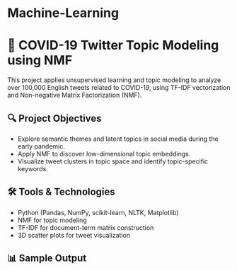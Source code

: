 # Machine-Learning
# 🧠 COVID-19 Twitter Topic Modeling using NMF

This project applies unsupervised learning and topic modeling to analyze over 100,000 English tweets related to COVID-19, using TF-IDF vectorization and Non-negative Matrix Factorization (NMF).

## 🔍 Project Objectives
- Explore semantic themes and latent topics in social media during the early pandemic.
- Apply NMF to discover low-dimensional topic embeddings.
- Visualize tweet clusters in topic space and identify topic-specific keywords.

## 🛠️ Tools & Technologies
- Python (Pandas, NumPy, scikit-learn, NLTK, Matplotlib)
- NMF for topic modeling
- TF-IDF for document-term matrix construction
- 3D scatter plots for tweet visualization

## 📊 Sample Output
